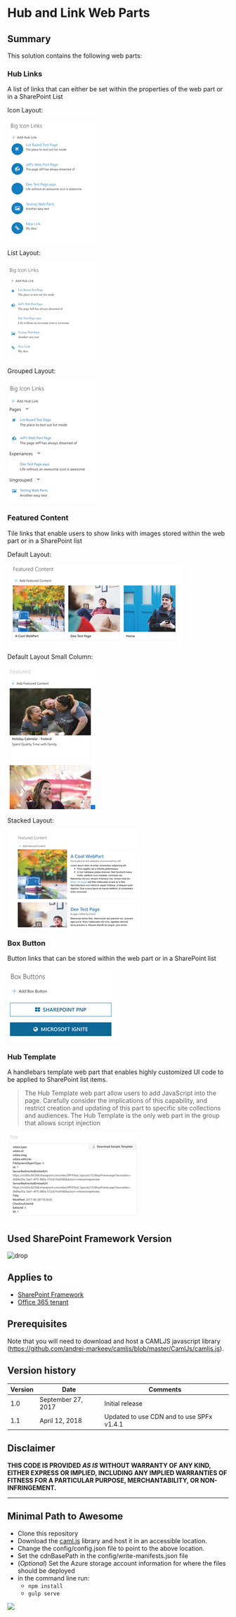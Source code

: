 # Hub and Link Web Parts

## Summary

This solution contains the following web parts:

### Hub Links

A list of links that can either be set within the properties of the web part or in a SharePoint List

Icon Layout:

![Hub Links Icons Layout](./assets/hub_links_icon.png "Hub Links Icons Layout")

List Layout:

![Hub Links List Layout](./assets/hub_links_list.png "Hub Links List Layout")

Grouped Layout:

![Hub Links Group Layout](./assets/hub_links_grouped.png "Hub Links Group Layout")

### Featured Content

Tile links that enable users to show links with images stored within the web part or in a SharePoint list

Default Layout:

![Featured Content Default Layout](./assets/featured_content.png "Featured Content Default Layout")

Default Layout Small Column:

![Featured Content Single Column Layout](./assets/featured_content_small_column.png "Featured Content Single Column Layout")

Stacked Layout:

![Featured Content Stacked Layout](./assets/featured_content_stacked.png "Featured Content Stacked Layout")

### Box Button

Button links that can be stored within the web part or in a SharePoint list

![Box Button](./assets/box_button.png "Box Button")

### Hub Template

A handlebars template web part that enables highly customized UI code to be applied to SharePoint list items. 

> The Hub Template web part allow users to add JavaScript into the page.  Carefully consider the implications of this capability, and restrict creation and updating of this part to specific site collections and audiences. The Hub Template is the only web part in the group that allows script injection

![Hub Template](./assets/hub_template.png "Hub Template")

## Used SharePoint Framework Version 
![drop](https://img.shields.io/badge/version-1.4.1-green.svg)

## Applies to

* [SharePoint Framework](https://dev.office.com/sharepoint)
* [Office 365 tenant](https://dev.office.com/sharepoint/docs/spfx/set-up-your-development-environment)

## Prerequisites
 
Note that you will need to download and host a CAMLJS javascript library (https://github.com/andrei-markeev/camljs/blob/master/CamlJs/camljs.js).


## Version history

Version  | Date               | Comments
-------- | ------------------ | --------
1.0      | September 27, 2017 | Initial release
1.1      | April 12, 2018 | Updated to use CDN and to use SPFx v1.4.1

## Disclaimer
**THIS CODE IS PROVIDED *AS IS* WITHOUT WARRANTY OF ANY KIND, EITHER EXPRESS OR IMPLIED, INCLUDING ANY IMPLIED WARRANTIES OF FITNESS FOR A PARTICULAR PURPOSE, MERCHANTABILITY, OR NON-INFRINGEMENT.**

---

## Minimal Path to Awesome

- Clone this repository
- Download the [caml.js](https://github.com/andrei-markeev/camljs/blob/master/CamlJs/camljs.js) library and host it in an accessible location.
- Change the config/config.json file to point to the above location.
- Set the cdnBasePath in the config/write-manifests.json file
- (_Optional_) Set the Azure storage account information for where the files should be deployed
- in the command line run:
  - `npm install`
  - `gulp serve`

<img src="https://telemetry.sharepointpnp.com/sp-dev-solutions/solutions/linksandhandlebarstemplate" />